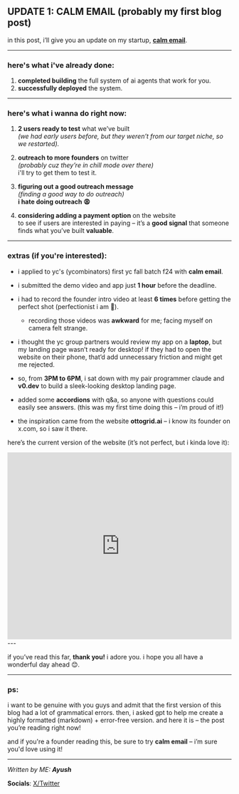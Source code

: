 
## UPDATE 1: CALM EMAIL (probably my first blog post)

in this post, i’ll give you an update on my startup, **[calm email](https://calmemail.xyz)**.

---

### here's what i've already done:

1. **completed building** the full system of ai agents that work for you.
2. **successfully deployed** the system.

---

### here's what i wanna do right now:

1. **2 users ready to test** what we’ve built  
   *(we had early users before, but they weren’t from our target niche, so we restarted).*

2. **outreach to more founders** on twitter  
   *(probably cuz they’re in _chill mode_ over there)*  
   i'll try to get them to test it.

3. **figuring out a good outreach message**  
   *(finding a good way to do outreach)*  
   **i hate doing outreach 😩**

4. **considering adding a payment option** on the website  
   to see if users are interested in paying – it’s a **good signal** that someone finds what you’ve built **valuable**.

---

### extras (if you're interested):

- i applied to yc's (ycombinators) first yc fall batch f24 with **calm email**.
- i submitted the demo video and app just **1 hour** before the deadline. 
- i had to record the founder intro video at least **6 times** before getting the perfect shot (perfectionist i am 🤣).  
   - recording those videos was **awkward** for me; facing myself on camera felt strange.
   
- i thought the yc group partners would review my app on a **laptop**, but my landing page wasn’t ready for desktop! if they had to open the website on their phone, that’d add unnecessary friction and might get me rejected.  

- so, from **3PM to 6PM**, i sat down with my pair programmer claude and **v0.dev** to build a sleek-looking desktop landing page. 
- added some **accordions** with q&a, so anyone with questions could easily see answers. (this was my first time doing this – i’m proud of it!)
- the inspiration came from the website **ottogrid.ai** – i know its founder on x.com, so i saw it there.

here’s the current version of the website (it’s not perfect, but i kinda love it):

<iframe width="100%" height="420px" src="https://github.com/user-attachments/assets/ffa467c8-22a7-451b-8a28-4467fac2c543" frameborder="0" allowfullscreen></iframe>
---

if you’ve read this far, **thank you!** i adore you. i hope you all have a wonderful day ahead 😊.

---

### ps:


i want to be genuine with you guys and admit that the first version of this blog had a lot of grammatical errors. then, i asked gpt to help me create a highly formatted (markdown) + error-free version. and here it is – the post you’re reading right now!

and if you're a founder reading this, be sure to try **calm email** – i’m sure you'd love using it!

---

*Written by ME: **Ayush***

**Socials**: [X/Twitter](https://x.com/@0xayush1)
